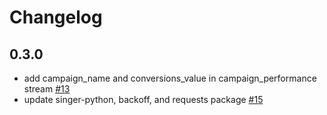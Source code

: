 # Changelog

## 0.3.0
  * add campaign_name and conversions_value in campaign_performance stream  [#13](https://github.com/singer-io/tap-taboola/pull/13)
  * update singer-python, backoff, and requests package [#15](https://github.com/singer-io/tap-taboola/pull/15)
